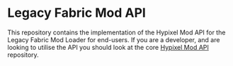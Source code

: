 # Legacy Fabric Mod API

This repository contains the implementation of the Hypixel Mod API for the Legacy Fabric Mod Loader for end-users. If you are a developer, and are looking to utilise the API you should look at the core [Hypixel Mod API](https://github.com/HypixelDev/ModAPI) repository.